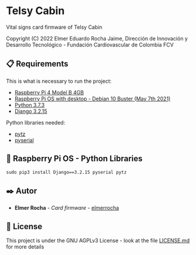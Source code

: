 # **Telsy Cabin**
Vital signs card firmware of Telsy Cabin

Copyright (C) 2022  Elmer Eduardo Rocha Jaime, Dirección de Innovación y Desarrollo Tecnológico - Fundación Cardiovascular de Colombia FCV

## **📋 Requirements**
This is what is necessary to run the project:
- [Raspberry Pi 4 Model B 4GB](https://www.raspberrypi.com/products/raspberry-pi-4-model-b/)
- [Raspberry Pi OS with desktop - Debian 10 Buster (May 7th 2021)](https://downloads.raspberrypi.org/raspios_armhf/images/raspios_armhf-2021-05-28/)
- [Python 3.7.3](https://www.python.org/downloads/release/python-373/)
- [Django 3.2.15](https://docs.djangoproject.com/en/4.0/releases/3.2.15/)

Python libraries needed:
- [pytz](https://pypi.org/project/pytz/)
- [pyserial](https://pypi.org/project/pyserial/)

## **🔧 Raspberry Pi OS - Python Libraries**
```
sudo pip3 install Django==3.2.15 pyserial pytz
```

## **✒️ Autor**
* **Elmer Rocha** - *Card firmware* - [elmerrocha](https://github.com/elmerrocha)

## **📄 License**
This project is under the GNU AGPLv3 License - look at the file [LICENSE.md](LICENSE.md) for more details